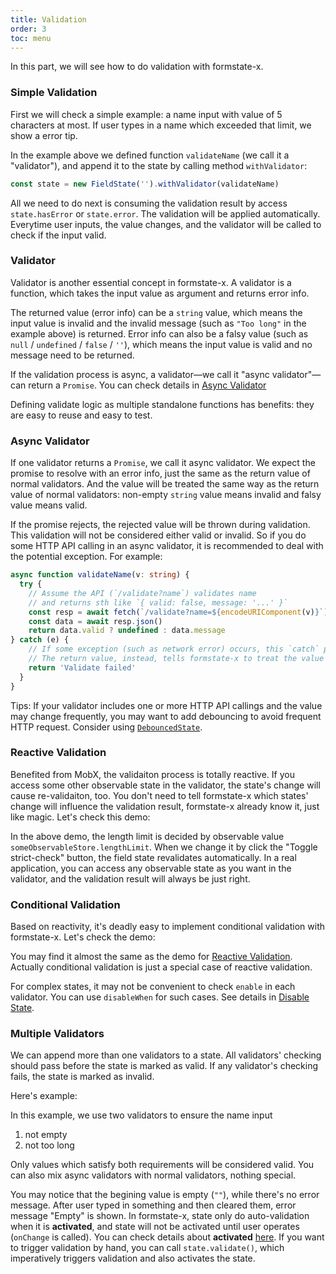 ```yaml
---
title: Validation
order: 3
toc: menu
---
```


In this part, we will see how to do validation with formstate-x.

### Simple Validation

First we will check a simple example: a name input with value of 5 characters at most. If user types in a name which exceeded that limit, we show a error tip.

<code src="./validation.tsx"></code>

In the example above we defined function `validateName` (we call it a "validator"), and append it to the state by calling method `withValidator`:

```ts
const state = new FieldState('').withValidator(validateName)
```

All we need to do next is consuming the validation result by access `state.hasError` or `state.error`. The validation will be applied automatically. Everytime user inputs, the value changes, and the validator will be called to check if the input valid.

### Validator

Validator is another essential concept in formstate-x. A validator is a function, which takes the input value as argument and returns error info.

The returned value (error info) can be a `string` value, which means the input value is invalid and the invalid message (such as `"Too long"` in the example above) is returned. Error info can also be a falsy value (such as `null` / `undefined` / `false` / `''`), which means the input value is valid and no message need to be returned.

If the validation process is async, a validator—we call it "async validator"—can return a `Promise`. You can check details in [Async Validator](#async-validator)

Defining validate logic as multiple standalone functions has benefits: they are easy to reuse and easy to test.

### Async Validator

<code src="./async-validation.tsx"></code>

If one validator returns a `Promise`, we call it async validator. We expect the promise to resolve with an error info, just the same as the return value of normal validators. And the value will be treated the same way as the return value of normal validators: non-empty `string` value means invalid and falsy value means valid.

If the promise rejects, the rejected value will be thrown during validation. This validation will not be considered either valid or invalid. So if you do some HTTP API calling in an async validator, it is recommended to deal with the potential exception. For example:

```ts
async function validateName(v: string) {
  try {
    // Assume the API (`/validate?name`) validates name
    // and returns sth like `{ valid: false, message: '...' }`
    const resp = await fetch(`/validate?name=${encodeURIComponent(v)}`)
    const data = await resp.json()
    return data.valid ? undefined : data.message
} catch (e) {
    // If some exception (such as network error) occurs, this `catch` prevents formstate-x to throw.
    // The return value, instead, tells formstate-x to treat the value invalid (with message "Validate failed")
    return 'Validate failed'
  }
}
```

Tips: If your validator includes one or more HTTP API callings and the value may change frequently, you may want to add debouncing to avoid frequent HTTP request. Consider using [`DebouncedState`](/guide/advanced#debounced-state).

### Reactive Validation

Benefited from MobX, the validaiton process is totally reactive. If you access some other observable state in the validator, the state's change will cause re-validaiton, too. You don't need to tell formstate-x which states' change will influence the validation result, formstate-x already know it, just like magic. Let's check this demo:

<code src="./reactive-validation.tsx"></code>

In the above demo, the length limit is decided by observable value `someObservableStore.lengthLimit`. When we change it by click the "Toggle strict-check" button, the field state revalidates automatically. In a real application, you can access any observable state as you want in the validator, and the validation result will always be just right.

### Conditional Validation

Based on reactivity, it's deadly easy to implement conditional validation with formstate-x. Let's check the demo:

<code src="./conditional-validation.tsx"></code>

You may find it almost the same as the demo for [Reactive Validation](#reactive-validation). Actually conditional validation is just a special case of reactive validation.

For complex states, it may not be convenient to check `enable` in each validator. You can use `disableWhen` for such cases. See details in [Disable State](/guide/advanced#disable-state).

### Multiple Validators

We can append more than one validators to a state. All validators' checking should pass before the state is marked as valid. If any validator's checking fails, the state is marked as invalid.

Here's example:

<code src="./multiple-validator.tsx"></code>

In this example, we use two validators to ensure the name input

1. not empty
2. not too long

Only values which satisfy both requirements will be considered valid. You can also mix async validators with normal validators, nothing special.

You may notice that the begining value is empty (`""`), while there's no error message. After user typed in something and then cleared them, error message "Empty" is shown. In formstate-x, state only do auto-validation when it is **activated**, and state will not be activated until user operates (`onChange` is called). You can check details about **activated** [here](#TODO). If you want to trigger validation by hand, you can call `state.validate()`, which imperatively triggers validation and also activates the state.
